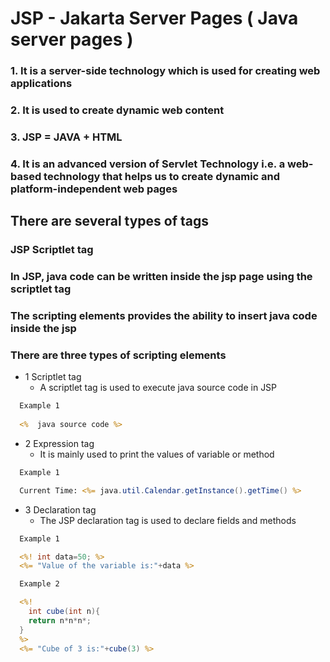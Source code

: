 # JSP - Jakarta Server Pages ( Java server pages )

###  1. It is a server-side technology which is used for creating web applications
###  2. It is used to create dynamic web content
###  3. JSP = JAVA + HTML
###  4. It is an advanced version of Servlet Technology i.e. a web-based technology that helps us to create dynamic and platform-independent web pages

## There are several types of tags
### JSP Scriptlet tag
### In JSP, java code can be written inside the jsp page using the scriptlet tag
### The scripting elements provides the ability to insert java code inside the jsp
### There are three types of scripting elements
- 1 Scriptlet tag
  - A scriptlet tag is used to execute java source code in JSP
```jsp
  Example 1
  
  <%  java source code %>  

```
- 2 Expression tag
  - It is mainly used to print the values of variable or method  
```jsp
  Example 1

  Current Time: <%= java.util.Calendar.getInstance().getTime() %>    

```  
- 3 Declaration tag
  - The JSP declaration tag is used to declare fields and methods
```jsp
  Example 1

  <%! int data=50; %>  
  <%= "Value of the variable is:"+data %>

  Example 2

  <%!   
    int cube(int n){  
    return n*n*n*;  
  }  
  %>  
  <%= "Cube of 3 is:"+cube(3) %>
```